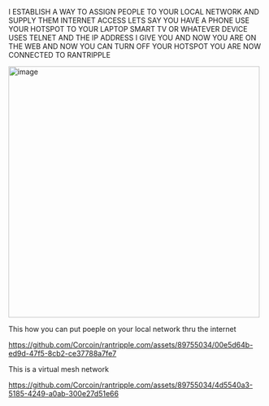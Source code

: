 I ESTABLISH A WAY TO ASSIGN PEOPLE TO YOUR LOCAL NETWORK AND SUPPLY THEM INTERNET ACCESS 
LETS SAY YOU HAVE A PHONE USE YOUR HOTSPOT TO YOUR LAPTOP SMART TV OR WHATEVER DEVICE USES TELNET AND THE IP ADDRESS I GIVE YOU 
AND NOW YOU ARE ON THE WEB AND NOW YOU CAN TURN OFF YOUR HOTSPOT YOU ARE NOW CONNECTED TO RANTRIPPLE 

<img width="494" alt="image" src="https://github.com/Corcoin/rantripple.com/assets/89755034/e7927bb3-28d0-44fe-ba4e-a6541fb7739d">


This how you can put poeple on your local network thru the internet

https://github.com/Corcoin/rantripple.com/assets/89755034/00e5d64b-ed9d-47f5-8cb2-ce37788a7fe7



This is a virtual mesh network

https://github.com/Corcoin/rantripple.com/assets/89755034/4d5540a3-5185-4249-a0ab-300e27d51e66

